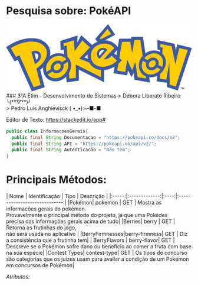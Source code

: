 # Pesquisa sobre: PokéAPI
<img src="img/Pokemon.png">
### 3°A Etim - Desenvolvimento de Sistemas
> Débora Liberato Ribeiro ╰(*°▽°*)╯<br>
> Pedro Luís Anghievisck ( •_•)>⌐■-■

Editor de Texto: https://stackedit.io/app#

```java
public class InformacoesGerais{
  public final String Documentacao = "https://pokeapi.co/docs/v2"; 
  public final String API = "https://pokeapi.co/api/v2/";
  public final String Autenticacao = "Não tem";
}
```


<h1>Principais Métodos:</h1>
|  Nome | Identificação | Tipo |           Descrição           |
|:-----:|:-------------:|:----:|:-----------------------------:|
|Pokémon|    pokemon    |  GET | Mostra as informacões gerais do pokémon.<br>Provavelmente o principal método do projeto, já que uma Pokédex<br>precisa das informações gerais acima de tudo|
|Berries|     berry     |  GET | Retorna as frutinhas do jogo,<br>não será usada no aplicativo  |
|BerryFirmnesses|berry-firmness| GET | Diz a consistência que a frutinha tem|
| BerryFlavors | berry-flavor| GET | Descreve se o Pokémon sofre dano ou benefício ao comer a fruta com base na sua espécie| 
|Contest Types| contest-type| GET | Os tipos de concurso são categorias que os juízes usam para avaliar a condição de um Pokémon em concursos de Pokémon|



*Atributos:*
